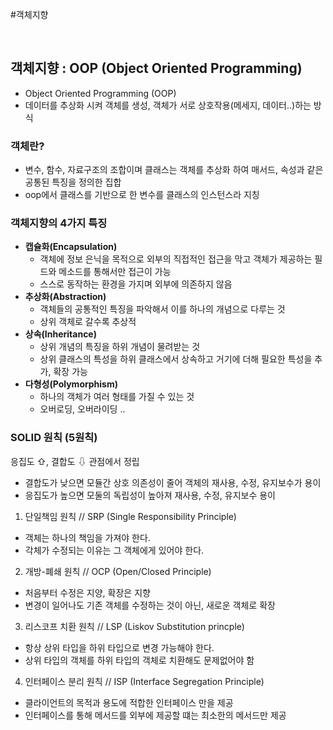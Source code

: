#객체지향

<br>

## 객체지향 : OOP (Object Oriented Programming)

- Object Oriented Programming (OOP)
- 데이터를 추상화 시켜 객체를 생성, 객체가 서로 상호작용(메세지, 데이터..)하는 방식

### 객체란?

- 변수, 함수, 자료구조의 조합이며 클래스는 객체를 추상화 하여 매서드, 속성과 같은 공통된 특징을 정의한 집합
- oop에서 클래스를 기반으로 한 변수를 클래스의 인스턴스라 지칭

### 객체지향의 4가지 특징

- **캡슐화(Encapsulation)**
    - 객체에 정보 은닉을 목적으로 외부의 직접적인 접근을 막고 객체가 제공하는 필드와 메소드를 통해서만 접근이 가능
    - 스스로 동작하는 환경을 가지며 외부에 의존하지 않음
- **추상화(Abstraction)**
    - 객체들의 공통적인 특징을 파악해서 이를 하나의 개념으로 다루는 것
    - 상위 객체로 갈수록 추상적
- **상속(Inheritance)**
    - 상위 개념의 특징을 하위 개념이 물려받는 것
    - 상위 클래스의 특성을 하위 클래스에서 상속하고 거기에 더해 필요한 특성을 추가, 확장 가능
- **다형성(Polymorphism)**
    - 하나의 객체가 여러 형태를 가질 수 있는 것
    - 오버로딩, 오버라이딩 .. 

### SOLID 원칙 (5원칙)
응집도 ⇧, 결합도 ⇩ 관점에서 정립

- 결합도가 낮으면 모듈간 상호 의존성이 줄어 객체의 재사용, 수정, 유지보수가 용이
- 응집도가 높으면 모둘의 독립성이 높아져 재사용, 수정, 유지보수 용이

1. 단일책임 원칙 // SRP (Single Responsibility Principle)
- 객체는 하나의 책임을 가져야 한다.
- 각체가 수정되는 이유는 그 객체에게 있어야 한다.

2. 개방-폐쇄 원칙 // OCP (Open/Closed Principle)
- 처음부터 수정은 지양, 확장은 지향
- 변경이 일어나도 기존 객체를 수정하는 것이 아닌, 새로운 객체로 확장

3. 리스코프 치환 원칙 // LSP (Liskov Substitution princple)
- 항상 상위 타입을 하위 타입으로 변경 가능해야 한다.
- 상위 타입의 객체를 하위 타입의 객체로 치환해도 문제없어야 함

4. 인터페이스 분리 원칙 // ISP (Interface Segregation Principle)
-  클라이언트의 목적과 용도에 적합한 인터페이스 만을 제공
- 인터페이스를 통해 메서드를 외부에 제공할 떄는 최소한의 메서드만 제공




